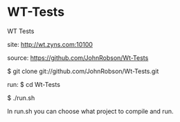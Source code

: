 WT-Tests
========

WT Tests

site: http://wt.zyns.com:10100

source: https://github.com/JohnRobson/Wt-Tests

$ git clone git://github.com/JohnRobson/Wt-Tests.git

run:
$ cd Wt-Tests

$ ./run.sh


In run.sh you can choose what project to compile and run.
